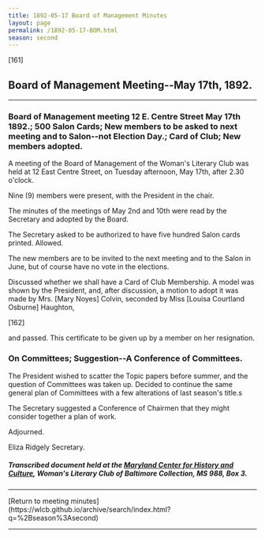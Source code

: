 ```yaml
---
title: 1892-05-17 Board of Management Minutes
layout: page
permalink: /1892-05-17-BOM.html
season: second
---
```


<style>
    #maincontent{
        font-size:1.4em;
    }
</style>
[161]

## Board of Management Meeting--May 17th, 1892.
<hr>

### Board of Management meeting 12 E. Centre Street May 17th 1892.; 500 Salon Cards; New members to be asked to next meeting and to Salon--not Election Day.; Card of Club; New members adopted.

A meeting of the Board of Management of the Woman's Literary Club was held at 12 East Centre Street, on Tuesday afternoon, May 17th, after 2.30 o'clock.

Nine (9) members were present, with the President in the chair.

The minutes of the meetings of May 2nd and 10th were read by the Secretary and adopted by the Board.

The Secretary asked to be authorized to have five hundred Salon cards printed. Allowed.

The new members are to be invited to the next meeting and to the Salon in June, but of course have no vote in the elections.

Discussed whether we shall have a Card of Club Membership. A model was shown by the President, and, after discussion, a motion to adopt it was made by Mrs. [Mary Noyes] Colvin, seconded by Miss [Louisa Courtland Osburne] Haughton,

[162]

and passed. This certificate to be given up by a member on her resignation.

### On Committees; Suggestion--A Conference of Committees.

The President wished to scatter the Topic papers before summer, and the question of Committees was taken up. Decided to continue the same general plan of Committees with a few alterations of last season's title.s

The Secretary suggested a Conference of Chairmen that they might consider together a plan of work.

Adjourned.

Eliza Ridgely
Secretary.

##### Transcribed document held at the [Maryland Center for History and Culture](http://mdhs.org/), Woman's Literary Club of Baltimore Collection, MS 988, Box 3. 

<hr>
[Return to meeting minutes](https://wlcb.github.io/archive/search/index.html?q=%2Bseason%3Asecond)
<hr>